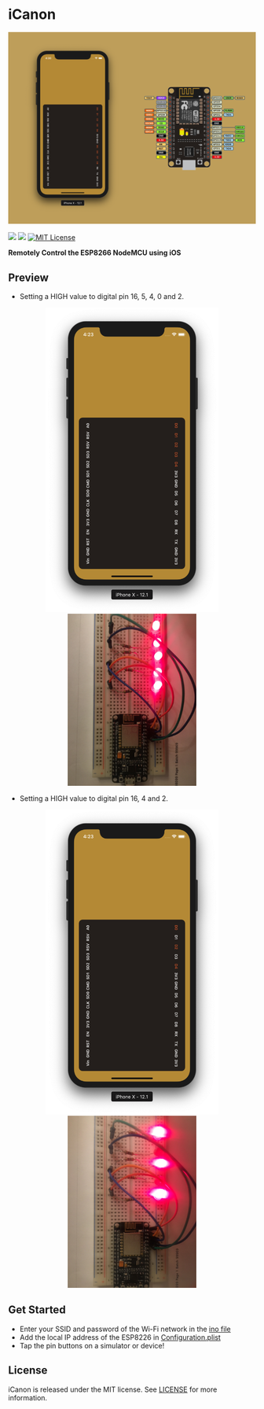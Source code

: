 # iCanon

<p align="center">
 <img src = "/Assets/Cover.svg" > 
</p>

![](https://img.shields.io/badge/iOS-10.0%2B-orange.svg)
![](https://img.shields.io/badge/NodeMCU-ESP8266-red.svg)
[![MIT License](https://img.shields.io/badge/license-MIT-blue.svg)](https://opensource.org/licenses/MIT)

**Remotely Control the ESP8266 NodeMCU using iOS**

## Preview
- Setting a HIGH value to digital pin 16, 5, 4, 0 and 2. 
 <p align="center">
 <img src = "/Assets/Demo1.png" height = "620" > <img src = "/Assets/Output1.JPG" height = "350">
</p>



- Setting a HIGH value to digital pin 16, 4 and 2. 
<p align="center">
 <img src = "/Assets/Demo2.png" height = "620" > <img src = "/Assets/Output2.JPG" height = "350">
</p>

## Get Started
- Enter your SSID and password of the Wi-Fi network in the [ino file](https://github.com/LemaMichael/iCanon/blob/be3931eed77494caf54f963210eb416adff3e6da/iCanon%20ESP8266/iCanon/iCanon.ino#L2-L4) 
- Add the local IP address of the ESP8226 in [Configuration.plist](https://github.com/LemaMichael/iCanon/blob/be3931eed77494caf54f963210eb416adff3e6da/iCanon/Configuration.plist#L6)
- Tap the pin buttons on a simulator or device!


## License
iCanon is released under the MIT license. See [LICENSE](https://github.com/LemaMichael/iCanon/blob/master/LICENSE) for more information.
